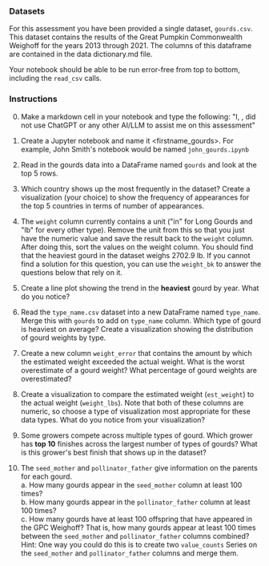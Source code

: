 ### Datasets
For this assessment you have been provided a single dataset, `gourds.csv`. This dataset contains the results of the Great Pumpkin Commonwealth Weighoff for the years 2013 through 2021. The columns of this dataframe are contained in the data dictionary.md file.

Your notebook should be able to be run error-free from top to bottom, including the `read_csv` calls.

### Instructions

0. Make a markdown cell in your notebook and type the following: "I, <Your Name>, did not use ChatGPT or any other AI/LLM to assist me on this assessment"

1. Create a Jupyter notebook and name it <firstname_gourds>. For example, John Smith's notebook would be named `john_gourds.ipynb`
2. Read in the gourds data into a DataFrame named `gourds` and look at the top 5 rows.
3. Which country shows up the most frequently in the dataset? Create a visualization (your choice) to show the frequency of appearances for the top 5 countries in terms of number of appearances.
4. The `weight` column currently contains a unit ("in" for Long Gourds and "lb" for every other type). Remove the unit from this so that you just have the numeric value and save the result back to the `weight` column. After doing this, sort the values on the weight column. You should find that the heaviest gourd in the dataset weighs 2702.9 lb. If you cannot find a solution for this question, you can use the `weight_bk` to answer the questions below that rely on it.
5. Create a line plot showing the trend in the **heaviest** gourd by year. What do you notice?
6. Read the `type_name.csv` dataset into a new DataFrame named `type_name`. Merge this with `gourds` to add on `type_name` column. Which type of gourd is heaviest on average? Create a visualization showing the distribution of gourd weights by type.
7. Create a new column `weight_error` that contains the amount by which the estimated weight exceeded the actual weight. What is the worst overestimate of a gourd weight? What percentage of gourd weights are overestimated?
8. Create a visualization to compare the estimated weight (`est_weight`) to the actual weight (`weight_lbs`). Note that both of these columns are numeric, so choose a type of visualization most appropriate for these data types. What do you notice from your visualization?
9. Some growers compete across multiple types of gourd. Which grower has **top 10** finishes across the largest number of types of gourds? What is this grower's best finish that shows up in the dataset?
10. The `seed_mother` and `pollinator_father` give information on the parents for each gourd.  
    a. How many gourds appear in the `seed_mother` column at least 100 times?  
    b. How many gourds appear in the `pollinator_father` column at least 100 times?  
    c. How many gourds have at least 100 offspring that have appeared in the GPC Weighoff? That is, how many gourds appear at least 100 times between the `seed_mother` and `pollinator_father` columns combined? Hint: One way you could do this is to create two `value_counts` Series on the `seed_mother` and `pollinator_father` columns and merge them.
